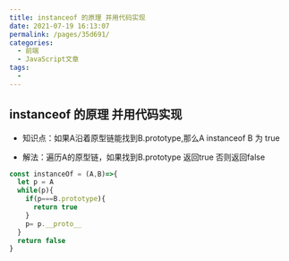 ```yaml
---
title: instanceof 的原理 并用代码实现
date: 2021-07-19 16:13:07
permalink: /pages/35d691/
categories:
  - 前端
  - JavaScript文章
tags:
  - 
---
```

##   instanceof 的原理 并用代码实现

- 知识点：如果A沿着原型链能找到B.prototype,那么A instanceof B 为 true

- 解法：遍历A的原型链，如果找到B.prototype 返回true 否则返回false

```js
const instanceOf = (A,B)=>{
  let p = A
  while(p){
    if(p===B.prototype){
      return true
    }
    p= p.__proto__
  }
  return false
}

```
